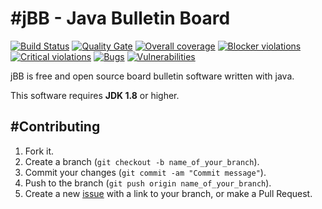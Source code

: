 #jBB - Java Bulletin Board
=================================
[![Build Status](http://vps289371.ovh.net:8000/buildStatus/icon?job=jBB-build-feature_liquibase_0.9.0_20170605)](http://vps289371.ovh.net:8000/job/jBB-build-feature_liquibase_0.9.0_20170605/) 
[![Quality Gate](http://vps289371.ovh.net:9000/api/badges/gate?key=org.jbb:jbb-parent:0.9.0-liquibase-SNAPSHOT)](http://vps289371.ovh.net:9000/dashboard?id=org.jbb%3Ajbb-parent%3A0.9.0-liquibase-SNAPSHOT)
[![Overall coverage](http://vps289371.ovh.net:9000/api/badges/measure?key=org.jbb:jbb-parent:0.9.0-liquibase-SNAPSHOT&metric=coverage&blinking=true)](http://vps289371.ovh.net:9000/dashboard?id=org.jbb%3Ajbb-parent%3A0.9.0-liquibase-SNAPSHOT) 
[![Blocker violations](http://vps289371.ovh.net:9000/api/badges/measure?key=org.jbb:jbb-parent:0.9.0-liquibase-SNAPSHOT&metric=blocker_violations&blinking=true)](http://vps289371.ovh.net:9000/dashboard?id=org.jbb%3Ajbb-parent%3A0.9.0-liquibase-SNAPSHOT) 
[![Critical violations](http://vps289371.ovh.net:9000/api/badges/measure?key=org.jbb:jbb-parent:0.9.0-liquibase-SNAPSHOT&metric=critical_violations&blinking=true)](http://vps289371.ovh.net:9000/dashboard?id=org.jbb%3Ajbb-parent%3A0.9.0-liquibase-SNAPSHOT) 
[![Bugs](http://vps289371.ovh.net:9000/api/badges/measure?key=org.jbb:jbb-parent:0.9.0-liquibase-SNAPSHOT&metric=bugs&blinking=true)](http://vps289371.ovh.net:9000/dashboard?id=org.jbb%3Ajbb-parent%3A0.9.0-liquibase-SNAPSHOT) 
[![Vulnerabilities](http://vps289371.ovh.net:9000/api/badges/measure?key=org.jbb:jbb-parent:0.9.0-liquibase-SNAPSHOT&metric=vulnerabilities&blinking=true)](http://vps289371.ovh.net:9000/dashboard?id=org.jbb%3Ajbb-parent%3A0.9.0-liquibase-SNAPSHOT)


jBB is free and open source board bulletin software written with java.


This software requires **JDK 1.8** or higher.

#Contributing
------------

1. Fork it.
2. Create a branch (`git checkout -b name_of_your_branch`).
3. Commit your changes (`git commit -am "Commit message"`).
4. Push to the branch (`git push origin name_of_your_branch`).
5. Create a new [issue](https://github.com/jbb-project/jbb/issues/new) with a link to your branch, or make a Pull Request.
